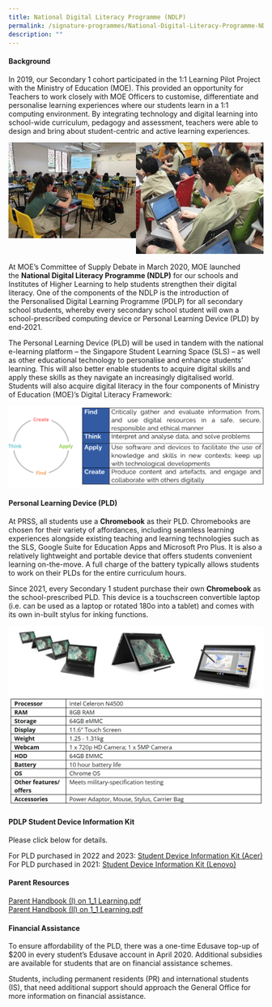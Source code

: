 ```yaml
---
title: National Digital Literacy Programme (NDLP)
permalink: /signature-programmes/National-Digital-Literacy-Programme-NDLP/
description: ""
---
```

#### Background

In 2019, our Secondary 1 cohort participated in the 1:1 Learning Pilot Project with the Ministry of Education (MOE). This provided an opportunity for Teachers to work closely with MOE Officers to customise, differentiate and personalise learning experiences where our students learn in a 1:1 computing environment. By integrating technology and digital learning into school-wide curriculum, pedagogy and assessment, teachers were able to design and bring about student-centric and active learning experiences.

<img src="/images/Pic%201.jpeg" style="width:50%;float:left"><img src="/images/Pic%202.jpeg" style="width:50%">
		 
At MOE’s Committee of Supply Debate in March 2020, MOE launched the&nbsp;**National Digital Literacy Programme (NDLP)**&nbsp;for our schools and Institutes of Higher Learning to help students strengthen their digital literacy. One of the components of the NDLP is the introduction of the&nbsp;Personalised Digital Learning Programme (PDLP)&nbsp;for all secondary school students, whereby every secondary school student will own a school-prescribed computing device or Personal Learning Device (PLD) by end-2021.&nbsp; &nbsp;&nbsp;

The Personal Learning Device (PLD) will be used in tandem with the national e-learning platform – the Singapore Student Learning Space (SLS) – as well as other educational technology to personalise and enhance students’ learning. This will also better enable students to acquire digital skills and apply these skills as they navigate an increasingly digitalised world. Students will also acquire digital literacy in the four components of Ministry of Education (MOE)’s Digital Literacy Framework:

![](/images/Pic%203.png)

#### Personal Learning Device (PLD)


At PRSS, all students use a&nbsp;**Chromebook**&nbsp;as their PLD. Chromebooks are chosen for their variety of affordances, including seamless learning experiences alongside existing teaching and learning technologies such as the SLS, Google Suite for Education Apps and Microsoft Pro Plus. It is also a relatively lightweight and portable device that offers students convenient learning on-the-move. A full charge of the battery typically allows students to work on their PLDs for the entire curriculum hours. &nbsp;&nbsp;

  

Since 2021, every Secondary 1 student purchase their own&nbsp;**Chromebook**&nbsp;as the school-prescribed PLD. This device is a touchscreen convertible laptop (i.e. can be used as a laptop or rotated 180o&nbsp;into a tablet) and comes with its own in-built stylus for inking functions.

![](/images/chrome.png)
![](/images/chromespecs2023.png)

#### PDLP Student Device Information Kit

Please click below for details.  
  
For PLD purchased in 2022 and 2023:&nbsp;[Student Device Information Kit (Acer)](/files/Student%20Device%20Information%20Kit%20Acer_26%20Mar%2022.pdf) <br>
For PLD purchased in 2021:&nbsp;[Student Device Information Kit (Lenovo)](/files/Student%20Device%20Information%20Kit%20Lenovo_01%20July%2022.pdf)
  

#### Parent Resources

[Parent Handbook (I) on 1\_1 Learning.pdf](/files/IP2%20-%20Parent%20Handbook%20I%20on%20Learning%20with%20a%20PLD_8%20Dec%2021.pdf) <br>
[Parent Handbook (II) on 1\_1 Learning.pdf](/files/IP3%20-%20Parent%20Handbook%20II%20on%20Learning%20with%20a%20PLD_8%20Dec%2021.pdf)
  

#### Financial Assistance

To ensure affordability of the PLD, there was a one-time Edusave top-up of $200 in every student’s Edusave account in April 2020. Additional subsidies are available for students that are on financial assistance schemes.&nbsp;

  

Students, including permanent residents (PR) and international students (IS), that need additional support should approach the General Office for more information on financial assistance.